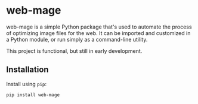 web-mage
========

web-mage is a simple Python package that's used to automate the process
of optimizing image files for the web. It can be imported and customized
in a Python module, or run simply as a command-line utility.

This project is functional, but still in early development.

Installation
------------

Install using `pip`:
```bash
pip install web-mage
```
